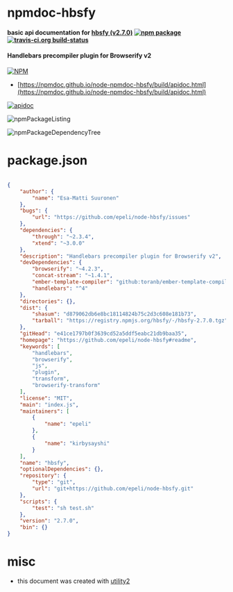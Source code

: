 # npmdoc-hbsfy

#### basic api documentation for  [hbsfy (v2.7.0)](https://github.com/epeli/node-hbsfy#readme)  [![npm package](https://img.shields.io/npm/v/npmdoc-hbsfy.svg?style=flat-square)](https://www.npmjs.org/package/npmdoc-hbsfy) [![travis-ci.org build-status](https://api.travis-ci.org/npmdoc/node-npmdoc-hbsfy.svg)](https://travis-ci.org/npmdoc/node-npmdoc-hbsfy)

#### Handlebars precompiler plugin for Browserify v2

[![NPM](https://nodei.co/npm/hbsfy.png?downloads=true&downloadRank=true&stars=true)](https://www.npmjs.com/package/hbsfy)

- [https://npmdoc.github.io/node-npmdoc-hbsfy/build/apidoc.html](https://npmdoc.github.io/node-npmdoc-hbsfy/build/apidoc.html)

[![apidoc](https://npmdoc.github.io/node-npmdoc-hbsfy/build/screenCapture.buildCi.browser.%252Ftmp%252Fbuild%252Fapidoc.html.png)](https://npmdoc.github.io/node-npmdoc-hbsfy/build/apidoc.html)

![npmPackageListing](https://npmdoc.github.io/node-npmdoc-hbsfy/build/screenCapture.npmPackageListing.svg)

![npmPackageDependencyTree](https://npmdoc.github.io/node-npmdoc-hbsfy/build/screenCapture.npmPackageDependencyTree.svg)



# package.json

```json

{
    "author": {
        "name": "Esa-Matti Suuronen"
    },
    "bugs": {
        "url": "https://github.com/epeli/node-hbsfy/issues"
    },
    "dependencies": {
        "through": "~2.3.4",
        "xtend": "~3.0.0"
    },
    "description": "Handlebars precompiler plugin for Browserify v2",
    "devDependencies": {
        "browserify": "~4.2.3",
        "concat-stream": "~1.4.1",
        "ember-template-compiler": "github:toranb/ember-template-compiler#b924608f",
        "handlebars": "^4"
    },
    "directories": {},
    "dist": {
        "shasum": "d879062db6e8bc18114824b75c2d3c608e181b73",
        "tarball": "https://registry.npmjs.org/hbsfy/-/hbsfy-2.7.0.tgz"
    },
    "gitHead": "e41ce1797b0f3639cd52a5ddf5eabc21db9baa35",
    "homepage": "https://github.com/epeli/node-hbsfy#readme",
    "keywords": [
        "handlebars",
        "browserify",
        "js",
        "plugin",
        "transform",
        "browserify-transform"
    ],
    "license": "MIT",
    "main": "index.js",
    "maintainers": [
        {
            "name": "epeli"
        },
        {
            "name": "kirbysayshi"
        }
    ],
    "name": "hbsfy",
    "optionalDependencies": {},
    "repository": {
        "type": "git",
        "url": "git+https://github.com/epeli/node-hbsfy.git"
    },
    "scripts": {
        "test": "sh test.sh"
    },
    "version": "2.7.0",
    "bin": {}
}
```



# misc
- this document was created with [utility2](https://github.com/kaizhu256/node-utility2)
